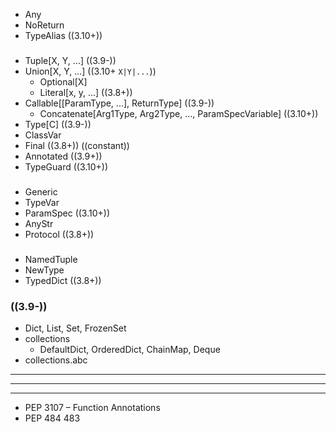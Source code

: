 - Any
- NoReturn
- TypeAlias ((3.10+))
###
- Tuple[X, Y, ...] ((3.9-))
- Union[X, Y, ...] ((3.10+ `X|Y|...`))
  - Optional[X]
  - Literal[x, y, ...] ((3.8+))
- Callable[[ParamType, ...], ReturnType] ((3.9-))
  - Concatenate[Arg1Type, Arg2Type, ..., ParamSpecVariable] ((3.10+))
- Type[C] ((3.9-))
- ClassVar
- Final ((3.8+)) ((constant))
- Annotated ((3.9+))
- TypeGuard ((3.10+))
###
- Generic
- TypeVar
- ParamSpec ((3.10+))
- AnyStr
- Protocol ((3.8+))
###
- NamedTuple
- NewType
- TypedDict ((3.8+))
### ((3.9-))
- Dict, List, Set, FrozenSet
- collections
  - DefaultDict, OrderedDict, ChainMap, Deque
- collections.abc

---
---
---
- PEP 3107 – Function Annotations
- PEP 484 483
